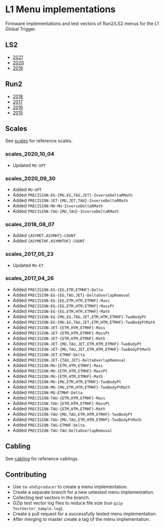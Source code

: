 L1 Menu implementations
=======================

Firmware implementations and test vectors of Run2/LS2 menus for the L1 Global Trigger.

## LS2

* [2021](2021)
* [2020](2020)
* [2019](2019)

## Run2

* [2018](2018)
* [2017](2017)
* [2016](2016)
* [2015](2015)

## Scales

See [scales](scales) for reference scales.


### scales_2020_10_04

- Updated `MU-UPT`

### scales_2020_09_30

- Added `MU-UPT`
- Added `PRECISION-EG-{MU,EG,TAU,JET}-InverseDeltaRMath`
- Added `PRECISION-JET-{MU,JET,TAU}-InverseDeltaRMath`
- Added `PRECISION-MU-MU-InverseDeltaRMath`
- Added `PRECISION-TAU-{MU,TAU}-InverseDeltaRMath`

### scales_2018_08_07

- Added `{ASYMET,ASYMHT}-COUNT`
- Added `{ASYMETHF,ASYMHTHF}-COUNT`

### scales_2017_05_23

- Updated `MU-ET`

### scales_2017_04_26

- Added `PRECISION-EG-{EG,ETM,ETMHF}-Delta`
- Added `PRECISION-EG-{EG,TAU,JET}-DeltaOverlapRemoval`
- Added `PRECISION-EG-{EG,ETM,HTM,ETMHF}-Mass`
- Added `PRECISION-EG-{EG,ETM,HTM,ETMHF}-MassPt`
- Added `PRECISION-EG-{EG,ETM,HTM,ETMHF}-Math`
- Added `PRECISION-EG-{MU,EG,TAU,JET,ETM,HTM,ETMHF}-TwoBodyPt`
- Added `PRECISION-EG-{MU,EG,TAU,JET,ETM,HTM,ETMHF}-TwoBodyPtMath`
- Added `PRECISION-JET-{ETM,HTM,ETMHF}-Mass`
- Added `PRECISION-JET-{ETM,HTM,ETMHF}-MassPt`
- Added `PRECISION-JET-{ETM,HTM,ETMHF}-Math`
- Added `PRECISION-JET-{MU,TAU,JET,ETM,HTM,ETMHF}-TwoBodyPt`
- Added `PRECISION-JET-{MU,TAU,JET,ETM,HTM,ETMHF}-TwoBodyPtMath`
- Added `PRECISION-JET-ETMHF-Delta`
- Added `PRECISION-JET-{TAU,JET}-DeltaOverlapRemoval`
- Added `PRECISION-MU-{ETM,HTM,ETMHF}-Mass`
- Added `PRECISION-MU-{ETM,HTM,ETMHF}-MassPt`
- Added `PRECISION-MU-{ETM,HTM,ETMHF}-Math`
- Added `PRECISION-MU-{MU,ETM,HTM,ETMHF}-TwoBodyPt`
- Added `PRECISION-MU-{MU,ETM,HTM,ETMHF}-TwoBodyPtMath`
- Added `PRECISION-MU-ETMHF-Delta`
- Added `PRECISION-TAU-{ETM,HTM,ETMHF}-Mass`
- Added `PRECISION-TAU-{ETM,HTM,ETMHF}-MassPt`
- Added `PRECISION-TAU-{ETM,HTM,ETMHF}-Math`
- Added `PRECISION-TAU-{MU,TAU,ETM,HTM,ETMHF}-TwoBodyPt`
- Added `PRECISION-TAU-{MU,TAU,ETM,HTM,ETMHF}-TwoBodyPtMath`
- Added `PRECISION-TAU-ETMHF-Delta`
- Added `PRECISION-TAU-TAU-DeltaOverlapRemoval`

## Cabling

See [cabling](cabling) for reference cablings.

## Contributing

* Use `tm-vhdlproducer` to create a menu implementation.
* Create a separate branch for a new untested menu implementation.
* Collecting test vectors in the branch.
* GZip test vector log files to reduce file size (run `gzip TestVector_Sample.log`).
* Create a pull request for a successfully tested menu implementation.
* After merging to master create a tag of the menu implementation.
